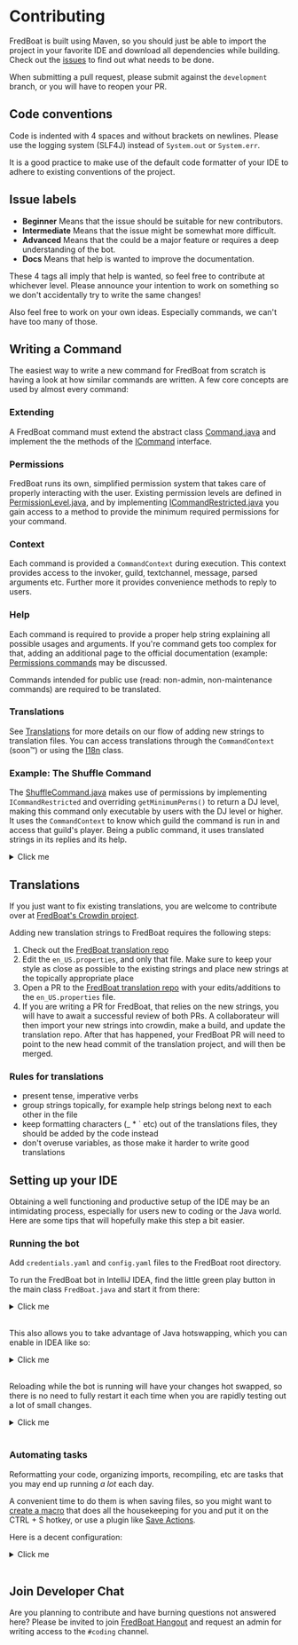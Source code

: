 # Contributing
FredBoat is built using Maven, so you should just be able to import the project in your favorite IDE and download all dependencies while building. Check out the [issues](https://github.com/Frederikam/FredBoat/issues) to find out what needs to be done.

When submitting a pull request, please submit against the `development` branch, or you will have to reopen your PR. 

## Code conventions
Code is indented with 4 spaces and without brackets on newlines. Please use the logging system (SLF4J) instead of `System.out` or `System.err`.

It is a good practice to make use of the default code formatter of your IDE to adhere to existing conventions of the project.

## Issue labels
* **Beginner** Means that the issue should be suitable for new contributors.
* **Intermediate** Means that the issue might be somewhat more difficult.
* **Advanced** Means that the could be a major feature or requires a deep understanding of the bot.
* **Docs** Means that help is wanted to improve the documentation.

These 4 tags all imply that help is wanted, so feel free to contribute at whichever level. Please announce your intention to work on something so we don't accidentally try to write the same changes!

Also feel free to work on your own ideas. Especially commands, we can't have too many of those.

## Writing a Command

The easiest way to write a new command for FredBoat from scratch is having a look at how similar commands are written.
A few core concepts are used by almost every command:

### Extending
A FredBoat command must extend the abstract class [Command.java](https://github.com/Frederikam/FredBoat/blob/master/FredBoat/src/main/java/fredboat/commandmeta/abs/Command.java) and implement the the methods of the [ICommand](https://github.com/Frederikam/FredBoat/blob/master/FredBoat/src/main/java/fredboat/commandmeta/abs/ICommand.java) interface.

### Permissions
FredBoat runs its own, simplified permission system that takes care of properly interacting with the user. Existing permission levels are defined in [PermissionLevel.java](https://github.com/Frederikam/FredBoat/blob/master/FredBoat/src/main/java/fredboat/perms/PermissionLevel.java), and by implementing [ICommandRestricted.java](https://github.com/Frederikam/FredBoat/blob/master/FredBoat/src/main/java/fredboat/commandmeta/abs/ICommandRestricted.java) you gain access to a method to provide the minimum required permissions for your command.

### Context
Each command is provided a `CommandContext` during execution. This context provides access to the invoker, guild, textchannel, message, parsed arguments etc. Further more it provides convenience methods to reply to users.

### Help
Each command is required to provide a proper help string explaining all possible usages and arguments. If you're command gets too complex for that, adding an additional page to the official documentation (example: [Permissions commands](https://fredboat.com/docs/permissions) may be discussed.

Commands intended for public use (read: non-admin, non-maintenance commands) are required to be translated.

### Translations
See [Translations](https://github.com/Frederikam/FredBoat/blob/master/CONTRIBUTING.md#translations) for more details on our flow of adding new strings to translation files.
You can access translations through the `CommandContext` (soon:tm:) or using the [I18n](https://github.com/Frederikam/FredBoat/blob/master/FredBoat/src/main/java/fredboat/feature/I18n.java) class.

### Example: The Shuffle Command

The [ShuffleCommand.java](https://github.com/Frederikam/FredBoat/blob/master/FredBoat/src/main/java/fredboat/command/music/control/ShuffleCommand.java) makes use of permissions by implementing `ICommandRestricted` and overriding `getMinimumPerms()` to return a DJ level, making this command only executable by users with the DJ level or higher. It uses the `CommandContext` to know which guild the command is run in and access that guild's player. Being a public command, it uses translated strings in its replies and its help.

<details><summary>Click me</summary>

```java
public class ShuffleCommand extends Command implements IMusicCommand, ICommandRestricted {

    @Override
    public void onInvoke(CommandContext context) {
        GuildPlayer player = PlayerRegistry.get(context.guild);
        player.setShuffle(!player.isShuffle());

        if (player.isShuffle()) {
            context.reply(I18n.get(context, "shuffleOn"));
        } else {
            context.reply(I18n.get(context, "shuffleOff"));
        }
    }

    @Override
    public String help(Guild guild) {
        String usage = "{0}{1}\n#";
        return usage + I18n.get(guild).getString("helpShuffleCommand");
    }

    @Override
    public PermissionLevel getMinimumPerms() {
        return PermissionLevel.DJ;
    }
}
```
</details>


## Translations

If you just want to fix existing translations, you are welcome to contribute over at [FredBoat's Crowdin project](https://crowdin.com/project/fredboat).

Adding new translation strings to FredBoat requires the following steps:
1. Check out the [FredBoat translation repo](https://github.com/Frederikam/FredBoat-i13n)
2. Edit the `en_US.properties`, and only that file. Make sure to keep your style as close as possible to the existing strings and place new strings at the topically appropriate place
3. Open a PR to the [FredBoat translation repo](https://github.com/Frederikam/FredBoat-i13n) with your edits/additions to the `en_US.properties` file.
4. If you are writing a PR for FredBoat, that relies on the new strings, you will have to await a successful review of both PRs. A collaborateur will then import your new strings into crowdin, make a build, and update the translation repo. After that has happened, your FredBoat PR will need to point to the new head commit of the translation project, and will then be merged.

### Rules for translations
- present tense, imperative verbs
- group strings topically, for example help strings belong next to each other in the file
- keep formatting characters (\_ \* \` etc) out of the translations files, they should be added by the code instead
- don't overuse variables, as those make it harder to write good translations


## Setting up your IDE

Obtaining a well functioning and productive setup of the IDE may be an intimidating process, especially for users new to coding or the Java world. Here are some tips that will hopefully make this step a bit easier.

### Running the bot

Add `credentials.yaml` and `config.yaml` files to the FredBoat root directory.

To run the FredBoat bot in IntelliJ IDEA, find the little green play button in the main class `FredBoat.java` and start it from there:
<details><summary>Click me</summary>

[![Running from IDEA](https://fred.moe/ETs.png)](https://fred.moe/ETs.png)
</details>
<br/>

This also allows you to take advantage of Java hotswapping, which you can enable in IDEA like so:
<details><summary>Click me</summary>

[![Hot swapping settings](https://fred.moe/XhC.png)](https://fred.moe/XhC.png)
</details>
<br/>

Reloading while the bot is running will have your changes hot swapped, so there is no need to fully restart it each time when you are rapidly testing out a lot of small changes.
<details><summary>Click me</summary>

[![Reloading changed classes](https://fred.moe/pFG.png)](https://fred.moe/pFG.png)
</details>
<br/>

### Automating tasks

Reformatting your code, organizing imports, recompiling, etc are tasks that you may end up running _a lot_ each day.

A convenient time to do them is when saving files, so you might want to [create a macro](https://www.jetbrains.com/help/idea/using-macros-in-the-editor.html) that does all the housekeeping for you and put it on the CTRL + S hotkey, or use a plugin like [Save Actions](https://plugins.jetbrains.com/plugin/7642-save-actions).

Here is a decent configuration:
<details><summary>Click me</summary>

[![Save Actions plugin settings](https://fred.moe/j7b.png)](https://fred.moe/j7b.png)
</details>
<br/>

## Join Developer Chat

Are you planning to contribute and have burning questions not answered here? Please be invited to join [FredBoat Hangout](https://discord.gg/cgPFW4q) and request an admin for writing access to the `#coding` channel.
